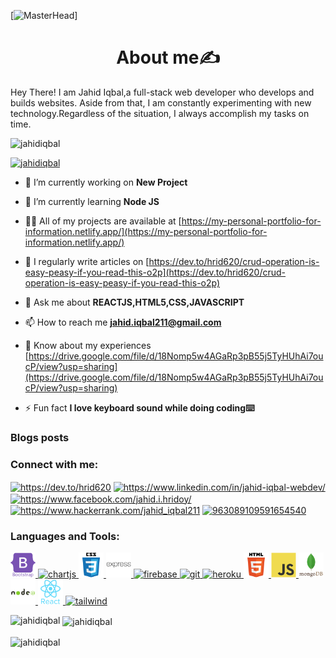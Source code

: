 [![MasterHead](https://media-exp1.licdn.com/dms/image/C5616AQG-jfMzZM9qdg/profile-displaybackgroundimage-shrink_350_1400/0/1640173158222?e=1655337600&v=beta&t=a9_3kYbWHy8fq5Ti47ItnZcFykrb4mK6i0JnUgYauds)]
<h1 align="center">About me✍️</h1>
<p>Hey There! I am Jahid Iqbal,a full-stack web developer who develops and builds websites. Aside from that, I am constantly experimenting with new technology.Regardless of the situation, I always accomplish my tasks on time.</p>

<p align="left"> <img src="https://komarev.com/ghpvc/?username=jahidiqbal&label=Profile%20views&color=0e75b6&style=flat" alt="jahidiqbal" /> </p>

<p align="left"> <a href="https://github.com/ryo-ma/github-profile-trophy"><img src="https://github-profile-trophy.vercel.app/?username=jahidiqbal" alt="jahidiqbal" /></a> </p>

- 🔭 I’m currently working on **New Project**

- 🌱 I’m currently learning **Node JS**

- 👨‍💻 All of my projects are available at [https://my-personal-portfolio-for-information.netlify.app/](https://my-personal-portfolio-for-information.netlify.app/)

- 📝 I regularly write articles on [https://dev.to/hrid620/crud-operation-is-easy-peasy-if-you-read-this-o2p](https://dev.to/hrid620/crud-operation-is-easy-peasy-if-you-read-this-o2p)

- 💬 Ask me about **REACTJS,HTML5,CSS,JAVASCRIPT**

- 📫 How to reach me **jahid.iqbal211@gmail.com**

- 📄 Know about my experiences [https://drive.google.com/file/d/18Nomp5w4AGaRp3pB55j5TyHUhAi7oucP/view?usp=sharing](https://drive.google.com/file/d/18Nomp5w4AGaRp3pB55j5TyHUhAi7oucP/view?usp=sharing)

- ⚡ Fun fact **I love keyboard sound while doing coding⌨️**

### Blogs posts
<!-- BLOG-POST-LIST:START -->
<!-- BLOG-POST-LIST:END -->

<h3 align="left">Connect with me:</h3>
<p align="left">
<a href="https://dev.to/https://dev.to/hrid620" target="blank"><img align="center" src="https://raw.githubusercontent.com/rahuldkjain/github-profile-readme-generator/master/src/images/icons/Social/devto.svg" alt="https://dev.to/hrid620" height="30" width="40" /></a>
<a href="https://linkedin.com/in/https://www.linkedin.com/in/jahid-iqbal-webdev/" target="blank"><img align="center" src="https://raw.githubusercontent.com/rahuldkjain/github-profile-readme-generator/master/src/images/icons/Social/linked-in-alt.svg" alt="https://www.linkedin.com/in/jahid-iqbal-webdev/" height="30" width="40" /></a>
<a href="https://fb.com/https://www.facebook.com/jahid.i.hridoy/" target="blank"><img align="center" src="https://raw.githubusercontent.com/rahuldkjain/github-profile-readme-generator/master/src/images/icons/Social/facebook.svg" alt="https://www.facebook.com/jahid.i.hridoy/" height="30" width="40" /></a>
<a href="https://www.hackerrank.com/https://www.hackerrank.com/jahid_iqbal211" target="blank"><img align="center" src="https://raw.githubusercontent.com/rahuldkjain/github-profile-readme-generator/master/src/images/icons/Social/hackerrank.svg" alt="https://www.hackerrank.com/jahid_iqbal211" height="30" width="40" /></a>
<a href="https://discord.gg/963089109591654540" target="blank"><img align="center" src="https://raw.githubusercontent.com/rahuldkjain/github-profile-readme-generator/master/src/images/icons/Social/discord.svg" alt="963089109591654540" height="30" width="40" /></a>
</p>

<h3 align="left">Languages and Tools:</h3>
<p align="left"> <a href="https://getbootstrap.com" target="_blank" rel="noreferrer"> <img src="https://raw.githubusercontent.com/devicons/devicon/master/icons/bootstrap/bootstrap-plain-wordmark.svg" alt="bootstrap" width="40" height="40"/> </a> <a href="https://www.chartjs.org" target="_blank" rel="noreferrer"> <img src="https://www.chartjs.org/media/logo-title.svg" alt="chartjs" width="40" height="40"/> </a> <a href="https://www.w3schools.com/css/" target="_blank" rel="noreferrer"> <img src="https://raw.githubusercontent.com/devicons/devicon/master/icons/css3/css3-original-wordmark.svg" alt="css3" width="40" height="40"/> </a> <a href="https://expressjs.com" target="_blank" rel="noreferrer"> <img src="https://raw.githubusercontent.com/devicons/devicon/master/icons/express/express-original-wordmark.svg" alt="express" width="40" height="40"/> </a> <a href="https://firebase.google.com/" target="_blank" rel="noreferrer"> <img src="https://www.vectorlogo.zone/logos/firebase/firebase-icon.svg" alt="firebase" width="40" height="40"/> </a> <a href="https://git-scm.com/" target="_blank" rel="noreferrer"> <img src="https://www.vectorlogo.zone/logos/git-scm/git-scm-icon.svg" alt="git" width="40" height="40"/> </a> <a href="https://heroku.com" target="_blank" rel="noreferrer"> <img src="https://www.vectorlogo.zone/logos/heroku/heroku-icon.svg" alt="heroku" width="40" height="40"/> </a> <a href="https://www.w3.org/html/" target="_blank" rel="noreferrer"> <img src="https://raw.githubusercontent.com/devicons/devicon/master/icons/html5/html5-original-wordmark.svg" alt="html5" width="40" height="40"/> </a> <a href="https://developer.mozilla.org/en-US/docs/Web/JavaScript" target="_blank" rel="noreferrer"> <img src="https://raw.githubusercontent.com/devicons/devicon/master/icons/javascript/javascript-original.svg" alt="javascript" width="40" height="40"/> </a> <a href="https://www.mongodb.com/" target="_blank" rel="noreferrer"> <img src="https://raw.githubusercontent.com/devicons/devicon/master/icons/mongodb/mongodb-original-wordmark.svg" alt="mongodb" width="40" height="40"/> </a> <a href="https://nodejs.org" target="_blank" rel="noreferrer"> <img src="https://raw.githubusercontent.com/devicons/devicon/master/icons/nodejs/nodejs-original-wordmark.svg" alt="nodejs" width="40" height="40"/> </a> <a href="https://reactjs.org/" target="_blank" rel="noreferrer"> <img src="https://raw.githubusercontent.com/devicons/devicon/master/icons/react/react-original-wordmark.svg" alt="react" width="40" height="40"/> </a> <a href="https://tailwindcss.com/" target="_blank" rel="noreferrer"> <img src="https://www.vectorlogo.zone/logos/tailwindcss/tailwindcss-icon.svg" alt="tailwind" width="40" height="40"/> </a> </p>

<p><img align="left" src="https://github-readme-stats.vercel.app/api/top-langs?username=jahidiqbal&show_icons=true&locale=en&layout=compact" alt="jahidiqbal" /></p>

<p>&nbsp;<img align="center" src="https://github-readme-stats.vercel.app/api?username=jahidiqbal&show_icons=true&locale=en" alt="jahidiqbal" /></p>

<p><img align="center" src="https://github-readme-streak-stats.herokuapp.com/?user=jahidiqbal&" alt="jahidiqbal" /></p>
